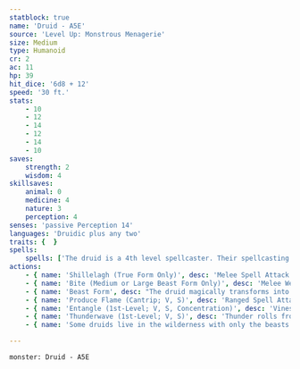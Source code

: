 ```yaml
---
statblock: true
name: 'Druid - A5E'
source: 'Level Up: Monstrous Menagerie'
size: Medium
type: Humanoid
cr: 2
ac: 11
hp: 39
hit_dice: '6d8 + 12'
speed: '30 ft.'
stats:
    - 10
    - 12
    - 14
    - 12
    - 14
    - 10
saves:
    strength: 2
    wisdom: 4
skillsaves:
    animal: 0
    medicine: 4
    nature: 3
    perception: 4
senses: 'passive Perception 14'
languages: 'Druidic plus any two'
traits: {  }
spells:
    spells: ['The druid is a 4th level spellcaster. Their spellcasting ability is Wisdom (spell save DC 12, +4 to hit with spell attacks). They have the following druid spells prepared:', 'Cantrips (at will): druidcraft, produce flame, shillelagh', '1st-level (4 slots): entangle, longstrider, speak with animals, thunderwave', '2nd-level (3 slots): animal messenger, barkskin']
actions:
    - { name: 'Shillelagh (True Form Only)', desc: 'Melee Spell Attack: +4 to hit, reach 5 ft, one target. Hit: 6 (1d8 + 2) magical bludgeoning damage.' }
    - { name: 'Bite (Medium or Large Beast Form Only)', desc: 'Melee Weapon Attack: +4 to hit, reach 5 ft, one target. Hit: 11 (2d8 + 2) piercing damage.' }
    - { name: 'Beast Form', desc: "The druid magically transforms into a Large or smaller beast or back into their true form. While in beast form, they retain their game statistics, can't cast spells, and can't speak. The druid's Speed increases by 10 feet, and when appropriate to their beast form they gain climb, fly, or swim speeds of 40 feet. Any equipment the druid is wearing or wielding merges into their new form." }
    - { name: 'Produce Flame (Cantrip; V, S)', desc: 'Ranged Spell Attack: +4 to hit, range 30 ft, one target. Hit: 4 (1d8) fire damage.' }
    - { name: 'Entangle (1st-Level; V, S, Concentration)', desc: 'Vines erupt in a 20-foot square centered on a spot on the ground within 120 feet. The area is difficult terrain for 1 minute. Each creature in the area when the spell is cast makes a DC 12 Strength saving throw. On a failure, it is restrained by vines. A creature restrained in this way can use its action to make a Strength check (DC 12), freeing itself on a success.' }
    - { name: 'Thunderwave (1st-Level; V, S)', desc: 'Thunder rolls from the druid in a 15-foot cube. Each creature in the area makes a DC 12 Constitution saving throw. On a failure, a creature takes 9 (2d8) thunder damage and is pushed 10 feet from the druid. On a success, a creature takes half damage and is not pushed.' }
    - { name: 'Some druids live in the wilderness with only the beasts and trees for companions', desc: 'Others serve as spiritual leaders for nomads or farmers, healing the sick and praying for fortunate weather.' }

---
```

```statblock
monster: Druid - A5E
```
